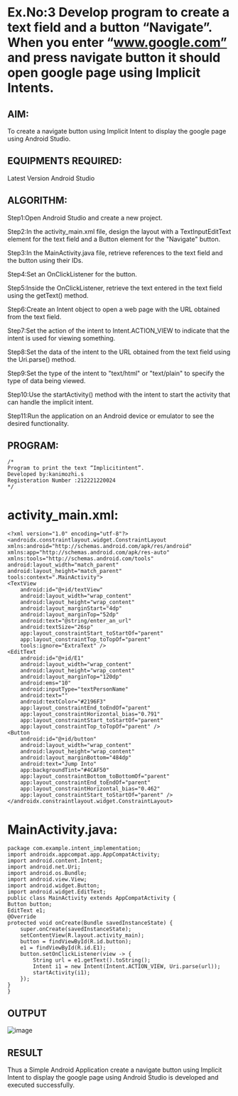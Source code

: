 # Ex.No:3 Develop program to create a text field and a button “Navigate”. When you enter “www.google.com” and press navigate button it should open google page using Implicit Intents.

## AIM:
To create a navigate button using Implicit Intent to display the google page using Android Studio.

## EQUIPMENTS REQUIRED:
Latest Version Android Studio

## ALGORITHM:
Step1:Open Android Studio and create a new project.

Step2:In the activity_main.xml file, design the layout with a TextInputEditText element for the text field and a Button element for the "Navigate" button.

Step3:In the MainActivity.java file, retrieve references to the text field and the button using their IDs.

Step4:Set an OnClickListener for the button.

Step5:Inside the OnClickListener, retrieve the text entered in the text field using the getText() method.

Step6:Create an Intent object to open a web page with the URL obtained from the text field.

Step7:Set the action of the intent to Intent.ACTION_VIEW to indicate that the intent is used for viewing something.

Step8:Set the data of the intent to the URL obtained from the text field using the Uri.parse() method.

Step9:Set the type of the intent to "text/html" or "text/plain" to specify the type of data being viewed.

Step10:Use the startActivity() method with the intent to start the activity that can handle the implicit intent.

Step11:Run the application on an Android device or emulator to see the desired functionality.

## PROGRAM:
```
/*
Program to print the text “Implicitintent”.
Developed by:kanimozhi.s
Registeration Number :212221220024
*/
```
# activity_main.xml:
~~~
<?xml version="1.0" encoding="utf-8"?>
<androidx.constraintlayout.widget.ConstraintLayout xmlns:android="http://schemas.android.com/apk/res/android"
xmlns:app="http://schemas.android.com/apk/res-auto"
xmlns:tools="http://schemas.android.com/tools"
android:layout_width="match_parent"
android:layout_height="match_parent"
tools:context=".MainActivity">
<TextView
    android:id="@+id/textView"
    android:layout_width="wrap_content"
    android:layout_height="wrap_content"
    android:layout_marginStart="4dp"
    android:layout_marginTop="52dp"
    android:text="@string/enter_an_url"
    android:textSize="26sp"
    app:layout_constraintStart_toStartOf="parent"
    app:layout_constraintTop_toTopOf="parent"
    tools:ignore="ExtraText" />
<EditText
    android:id="@+id/E1"
    android:layout_width="wrap_content"
    android:layout_height="wrap_content"
    android:layout_marginTop="120dp"
    android:ems="10"
    android:inputType="textPersonName"
    android:text=""
    android:textColor="#2196F3"
    app:layout_constraintEnd_toEndOf="parent"
    app:layout_constraintHorizontal_bias="0.791"
    app:layout_constraintStart_toStartOf="parent"
    app:layout_constraintTop_toTopOf="parent" />
<Button
    android:id="@+id/button"
    android:layout_width="wrap_content"
    android:layout_height="wrap_content"
    android:layout_marginBottom="484dp"
    android:text="Jump Into"
    app:backgroundTint="#4CAF50"
    app:layout_constraintBottom_toBottomOf="parent"
    app:layout_constraintEnd_toEndOf="parent"
    app:layout_constraintHorizontal_bias="0.462"
    app:layout_constraintStart_toStartOf="parent" />
</androidx.constraintlayout.widget.ConstraintLayout>
~~~
# MainActivity.java:
~~~
package com.example.intent_implementation;
import androidx.appcompat.app.AppCompatActivity;
import android.content.Intent;
import android.net.Uri;
import android.os.Bundle;
import android.view.View;
import android.widget.Button;
import android.widget.EditText;
public class MainActivity extends AppCompatActivity {
Button button;
EditText e1;
@Override
protected void onCreate(Bundle savedInstanceState) {
    super.onCreate(savedInstanceState);
    setContentView(R.layout.activity_main);
    button = findViewById(R.id.button);
    e1 = findViewById(R.id.E1);
    button.setOnClickListener(view -> {
        String url = e1.getText().toString();
        Intent i1 = new Intent(Intent.ACTION_VIEW, Uri.parse(url));
        startActivity(i1);
    });
}
}
~~~
## OUTPUT
![image](https://github.com/Kani-004/Mobile-Application-Development/assets/129577149/79d06a25-8584-447c-bd5e-5b163e69b283)

## RESULT
Thus a Simple Android Application create a navigate button using Implicit Intent to display the google page using Android Studio is developed and executed successfully.


